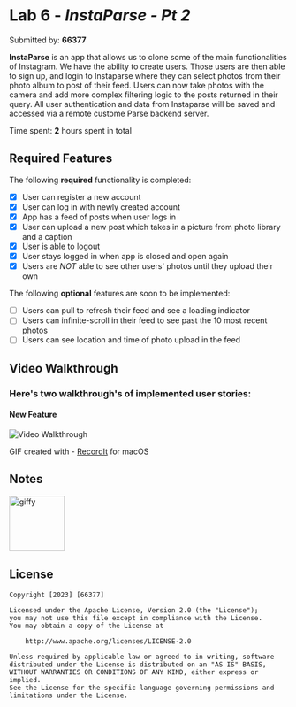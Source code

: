 # Lab 6 - *InstaParse - Pt 2*

Submitted by: **66377**

**InstaParse** is an app that allows us to clone some of the main functionalities of Instagram. We have the ability to create users. Those users are then able to sign up, and login to Instaparse where they can select photos from their photo album to post of their feed. Users can now take photos with the camera and add more complex filtering logic to the posts returned in their query. All user authentication and data from Instaparse will be saved and accessed via a remote custome Parse backend server. 

Time spent: **2** hours spent in total

## Required Features

The following **required** functionality is completed:

- [x] User can register a new account
- [x] User can log in with newly created account
- [x] App has a feed of posts when user logs in
- [x] User can upload a new post which takes in a picture from photo library and a caption
- [x] User is able to logout
- [x] User stays logged in when app is closed and open again
- [x] Users are *NOT* able to see other users' photos until they upload their own
 
The following **optional** features are soon to be implemented:

- [ ] Users can pull to refresh their feed and see a loading indicator
- [ ] Users can infinite-scroll in their feed to see past the 10 most recent photos
- [ ] Users can see location and time of photo upload in the feed 

## Video Walkthrough

### Here's two walkthrough's of implemented user stories:

#### New Feature

<img src='http://g.recordit.co/8nzPgze5CJ.gif' title='Video Walkthrough' width='' alt='Video Walkthrough' />

<!-- Replace this with whatever GIF tool you used! -->
GIF created with - [RecordIt](https://recordit.co/) for macOS

## Notes

<img src='https://i.pinimg.com/originals/45/77/85/4577853f98ae7f2320f091dc999c30ac.gif' title='Video Walkthrough' width='100' alt='giffy' />

## License

    Copyright [2023] [66377]

    Licensed under the Apache License, Version 2.0 (the "License");
    you may not use this file except in compliance with the License.
    You may obtain a copy of the License at

        http://www.apache.org/licenses/LICENSE-2.0

    Unless required by applicable law or agreed to in writing, software
    distributed under the License is distributed on an "AS IS" BASIS,
    WITHOUT WARRANTIES OR CONDITIONS OF ANY KIND, either express or implied.
    See the License for the specific language governing permissions and
    limitations under the License.
